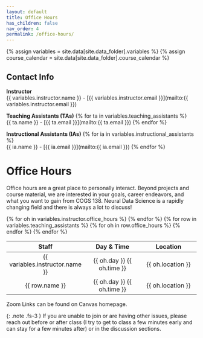 ```yaml
---
layout: default
title: Office Hours
has_children: false
nav_order: 4
permalink: /office-hours/
---
```


{% assign variables = site.data[site.data_folder].variables %}
{% assign course_calendar = site.data[site.data_folder].course_calendar %}

## Contact Info

**Instructor** <br/> {{ variables.instructor.name }} - [{{ variables.instructor.email }}](mailto:{{ variables.instructor.email }})

**Teaching Assistants (TAs)**
{% for ta in variables.teaching_assistants %} <br/> {{ ta.name }} - [{{ ta.email }}](mailto:{{ ta.email }}) {% endfor %}

**Instructional Assistants (IAs)**
{% for ia in variables.instructional_assistants %} <br/> {{ ia.name }} - [{{ ia.email }}](mailto:{{ ia.email }}) {% endfor %}
<!-- {: .fs-3 } -->

# Office Hours


Office hours are a great place to personally interact. Beyond projects and course material, we are interested in your goals, career endeavors, and what you want to gain from COGS 138. Neural Data Science is a rapidly changing field and there is always a lot to discuss!

<table style="table-layout: fixed; text-align: center; width: 100%;">
    <thead>
        <tr class="header">
            <th style="width: 40%;"> Staff </th>
            <th style="width: 30%;"> Day & Time </th>
            <th style="width: 30%;"> Location </th>
            <!-- <th style="width: 12.5%;"> Link </th> -->
            <!-- <th style="width: 12.5%;"> Pass </th> -->
        </tr>
    </thead>
    <tbody>
        {% for oh in variables.instructor.office_hours %}
        <tr>
            <td> {{ variables.instructor.name }} </td>
            <td> {{ oh.day }} {{ oh.time }} </td>
            <td> {{ oh.location }} </td>
            <!-- <td> <a href='{{ oh.zoom_link }}' target="_blank" rel="noopener">Join &#x2197;</a> </td> -->
            <!-- <td> {% if oh.zoom_pw %} {{ oh.zoom_pw }} {% endif %} </td> -->
        </tr>
        {% endfor %}
        {% for row in variables.teaching_assistants %}
            {% for oh in row.office_hours %}
            <tr>
                <td> {{ row.name }} </td>
                <td> {{ oh.day }} {{ oh.time }} </td>
                <td> {{ oh.location }} </td>
                <!-- <td> <a href='{{ oh.zoom_link }}' target="_blank" rel="noopener">Join &#x2197;</a> </td> -->
                <!-- <td> {% if oh.zoom_pw %} {{ oh.zoom_pw }} {% endif %} </td> -->
            </tr>
            {% endfor %}
        {% endfor %}
        <!-- {% for row in variables.instructional_assistants %} -->
            <!-- {% for oh in row.office_hours %} -->
            <!-- <tr> -->
                <!-- <td> {{ row.name }} </td> -->
                <!-- <td> {{ oh.day }} {{ oh.time }} </td> -->
                <!-- <td> {{ oh.location }} </td> -->
                <!-- <td> <a href='{{ oh.zoom_link }}' target="_blank" rel="noopener">Join &#x2197;</a> </td> -->
                <!-- <td> {% if oh.zoom_pw %} {{ oh.zoom_pw }} {% endif %} </td> -->
            <!-- </tr> -->
            <!-- {% endfor %} -->
        <!-- {% endfor %} -->
    </tbody>
</table>

Zoom Links can be found on Canvas homepage.

{: .note .fs-3 }
If you are unable to join or are having other issues, please reach out before or after class (I try to get to class a few minutes early and can stay for a few minutes after) or in the discussion sections.
